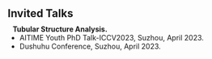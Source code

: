 <h1 id="invited-talks"></h1>

<h2 style="margin: 60px 0px 10px;">Invited Talks</h2>

<h4 style="margin:0 10px 0;">Tubular Structure Analysis.</h4>

<ul style="margin:0 0 20px;">
  <li>AITIME Youth PhD Talk-ICCV2023, Suzhou, April 2023.</li>
  <li>Dushuhu Conference, Suzhou, April 2023.</li>
</ul>
